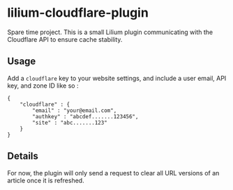 # lilium-cloudflare-plugin
Spare time project. This is a small Lilium plugin communicating with the Cloudflare API to ensure cache stability.

## Usage
Add a `cloudflare` key to your website settings, and include a user email, API key, and zone ID like so : 
```
{
    "cloudflare" : {
        "email" : "your@email.com",
        "authkey" : "abcdef.......123456",
        "site" : "abc.......123"
    }
}
```

## Details
For now, the plugin will only send a request to clear all URL versions of an article once it is refreshed.

